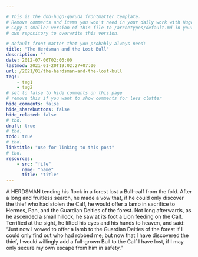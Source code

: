 ```yaml
---

# This is the dnb-hugo-garuda frontmatter template. 
# Remove comments and items you won't need in your daily work with Hugo.
# Copy a smaller version of this file to /archetypes/default.md in your
# own repository to overwrite this version.

# default front matter that you probably always need:
title: "The Herdsman and the Lost Bull"
description: ""
date: 2012-07-06T02:06:00
lastmod: 2021-01-20T19:02:27+07:00
url: /2021/01/the-herdsman-and-the-lost-bull
tags:
    - tag1
    - tag2
# set to false to hide comments on this page
# remove this if you want to show comments for less clutter
hide_comments: false
hide_sharebuttons: false
hide_related: false
# tbd.
draft: true
# tbd.
todo: true
# tbd.
linktitle: "use for linking to this post"
# tbd.
resources:
    - src: "file"
      name: "name"
      title: "title"
---
```

A HERDSMAN tending his flock in a forest lost a Bull-calf from the fold. After a long and fruitless search, he made a vow that, if he could only discover the thief who had stolen the Calf, he would offer a lamb in sacrifice to Hermes, Pan, and the Guardian Deities of the forest. Not long afterwards, as he ascended a small hillock, he saw at its foot a Lion feeding on the Calf. Terrified at the sight, he lifted his eyes and his hands to heaven, and said: “Just now I vowed to offer a lamb to the Guardian Deities of the forest if I could only find out who had robbed me; but now that I have discovered the thief, I would willingly add a full-grown Bull to the Calf I have lost, if I may only secure my own escape from him in safety.”


